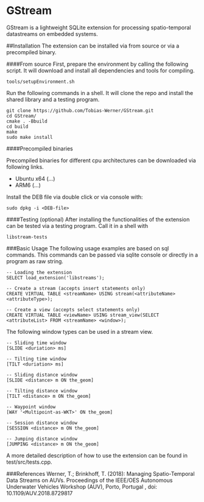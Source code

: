 # GStream

GStream is a lightweight SQLite extension for processing spatio-temporal datastreams on embedded systems.

##Installation
The extension can be installed via from source or via a precompiled binary.

####From source
First, prepare the environment by calling the following script. It will download and install all dependencies and tools for compiling.
```
tools/setupEnvironment.sh 
```
Run the following commands in a shell. It will clone the repo and install the shared library and a testing program.
```
git clone https://github.com/Tobias-Werner/GStream.git
cd GStream/
cmake . -Bbuild
cd build
make
sudo make install
```

####Precompiled binaries

Precompiled binaries for different cpu architectures can be downloaded via following links. 

* Ubuntu x64 (...) 
* ARM6 (...)

Install the DEB file via double click or via console with:
```
sudo dpkg -i <DEB-file>
```
####Testing (optional)
After installing the functionalities of the extension can be tested via a testing program. Call it in a shell with
```
libstream-tests
```
###Basic Usage
The following usage examples are based on sql commands. This commands can be passed via sqlite console or directly in a program as raw string.

```
-- Loading the extension
SELECT load_extension('libstreams');

-- Create a stream (accepts insert statements only)
CREATE VIRTUAL TABLE <streamName> USING stream(<attributeName> <attributeType>);

-- Create a view (accepts select statements only)
CREATE VIRTUAL TABLE <viewName> USING stream_view(SELECT <attributeList> FROM <streamName> <window>);
```

The following window types can be used in a stream view.
```
-- Sliding time window
[SLIDE <duriation> ms]

-- Tilting time window
[TILT <duriation> ms]

-- Sliding distance window
[SLIDE <distance> m ON the_geom]

-- Tilting distance window
[TILT <distance> m ON the_geom]

-- Waypoint window
[WAY '<Multipoint-as-WKT>' ON the_geom]

-- Session distance window
[SESSION <distance> m ON the_geom]

-- Jumping distance window
[JUMPING <distance> m ON the_geom]
```
A more detailed description of how to use the extension can be found in test/src/tests.cpp.

###References
Werner, T.; Brinkhoff, T. (2018): Managing Spatio-Temporal Data Streams on AUVs. Proceedings of the IEEE/OES Autonomous Underwater Vehicles Workshop (AUV), Porto, Portugal , doi: 10.1109/AUV.2018.8729817 